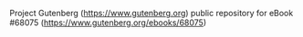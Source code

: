 Project Gutenberg (https://www.gutenberg.org) public repository for eBook #68075 (https://www.gutenberg.org/ebooks/68075)
